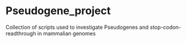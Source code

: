# Pseudogene_project
Collection of scripts used to investigate Pseudogenes and stop-codon-readthrough in mammalian genomes
